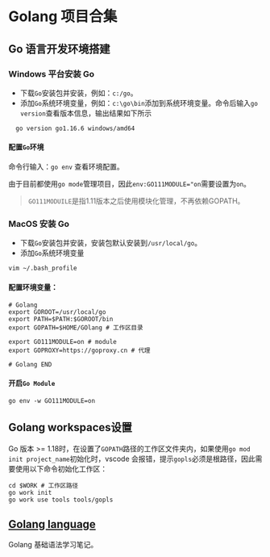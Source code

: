# Golang 项目合集

## Go 语言开发环境搭建

### Windows 平台安装 Go

- 下载`Go`安装包并安装，例如：`c:/go`。
- 添加`Go`系统环境变量，例如：`c:\go\bin`添加到系统环境变量。命令后输入`go version`查看版本信息，输出结果如下所示

```shell
  go version go1.16.6 windows/amd64
```

#### 配置`Go`环境

命令行输入：`go env` 查看环境配置。

由于目前都使用`go mode`管理项目，因此`env:GO111MODULE="on`需要设置为`on`。

> `GO111MODUILE`是指1.11版本之后使用模块化管理，不再依赖GOPATH。

### MacOS 安装 Go

- 下载`Go`安装包并安装，安装包默认安装到`/usr/local/go`。
- 添加`Go`系统环境变量

```shell
vim ~/.bash_profile
```

#### 配置环境变量：

```shell
# Golang
export GOROOT=/usr/local/go
export PATH=$PATH:$GOROOT/bin
export GOPATH=$HOME/GOlang # 工作区目录

export GO111MODULE=on # module
export GOPROXY=https://goproxy.cn # 代理
    
# Golang END
```

#### 开启`Go Module`

```shell
go env -w GO111MODULE=on
```

## Golang workspaces设置

Go 版本 >= 1.18时，在设置了`GOPATH`路径的工作区文件夹内，如果使用`go mod init project_name`初始化时，vscode 会报错，提示`gopls`必须是根路径，因此需要使用以下命令初始化工作区：

```shell
cd $WORK # 工作区路径
go work init
go work use tools tools/gopls
```

## [Golang language](./GoLangStudyNote/)

Golang 基础语法学习笔记。